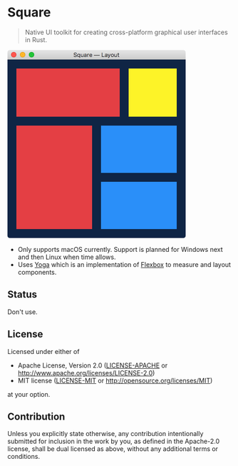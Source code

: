 # Square
> Native UI toolkit for creating cross-platform graphical user interfaces in Rust.

![](./example-layout.png)

 * Only supports macOS currently. Support is planned for Windows next and then Linux when time allows.
 * Uses [Yoga](https://yogalayout.com/) which is an implementation of [Flexbox](https://www.w3.org/TR/css-flexbox-1/) to measure and layout components.

## Status

Don't use.

## License

Licensed under either of

 * Apache License, Version 2.0
   ([LICENSE-APACHE](LICENSE-APACHE) or http://www.apache.org/licenses/LICENSE-2.0)
 * MIT license
   ([LICENSE-MIT](LICENSE-MIT) or http://opensource.org/licenses/MIT)

at your option.

## Contribution

Unless you explicitly state otherwise, any contribution intentionally submitted
for inclusion in the work by you, as defined in the Apache-2.0 license, shall be
dual licensed as above, without any additional terms or conditions.

